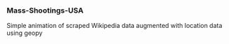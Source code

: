 ### Mass-Shootings-USA

Simple animation of scraped Wikipedia data augmented with location data using geopy
